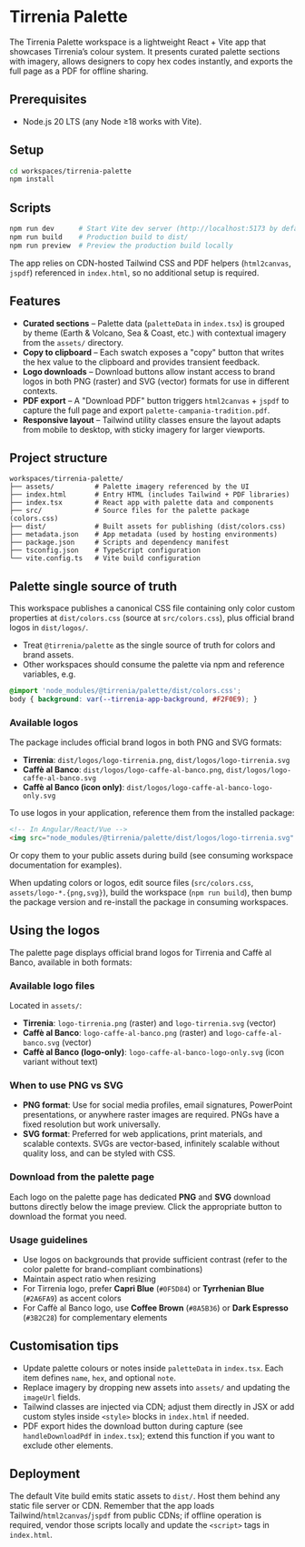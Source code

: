 # Tirrenia Palette

The Tirrenia Palette workspace is a lightweight React + Vite app that showcases Tirrenia’s colour system. It presents curated palette sections with imagery, allows designers to copy hex codes instantly, and exports the full page as a PDF for offline sharing.

## Prerequisites
- Node.js 20 LTS (any Node ≥18 works with Vite).

## Setup

```bash
cd workspaces/tirrenia-palette
npm install
```

## Scripts

```bash
npm run dev      # Start Vite dev server (http://localhost:5173 by default)
npm run build    # Production build to dist/
npm run preview  # Preview the production build locally
```

The app relies on CDN-hosted Tailwind CSS and PDF helpers (`html2canvas`, `jspdf`) referenced in `index.html`, so no additional setup is required.

## Features
- **Curated sections** – Palette data (`paletteData` in `index.tsx`) is grouped by theme (Earth & Volcano, Sea & Coast, etc.) with contextual imagery from the `assets/` directory.
- **Copy to clipboard** – Each swatch exposes a "copy" button that writes the hex value to the clipboard and provides transient feedback.
- **Logo downloads** – Download buttons allow instant access to brand logos in both PNG (raster) and SVG (vector) formats for use in different contexts.
- **PDF export** – A "Download PDF" button triggers `html2canvas` + `jspdf` to capture the full page and export `palette-campania-tradition.pdf`.
- **Responsive layout** – Tailwind utility classes ensure the layout adapts from mobile to desktop, with sticky imagery for larger viewports.

## Project structure

```
workspaces/tirrenia-palette/
├── assets/          # Palette imagery referenced by the UI
├── index.html       # Entry HTML (includes Tailwind + PDF libraries)
├── index.tsx        # React app with palette data and components
├── src/             # Source files for the palette package (colors.css)
├── dist/            # Built assets for publishing (dist/colors.css)
├── metadata.json    # App metadata (used by hosting environments)
├── package.json     # Scripts and dependency manifest
├── tsconfig.json    # TypeScript configuration
└── vite.config.ts   # Vite build configuration
```

## Palette single source of truth

This workspace publishes a canonical CSS file containing only color custom properties at `dist/colors.css` (source at `src/colors.css`), plus official brand logos in `dist/logos/`.

- Treat `@tirrenia/palette` as the single source of truth for colors and brand assets.
- Other workspaces should consume the palette via npm and reference variables, e.g.

```css
@import 'node_modules/@tirrenia/palette/dist/colors.css';
body { background: var(--tirrenia-app-background, #F2F0E9); }
```

### Available logos

The package includes official brand logos in both PNG and SVG formats:

- **Tirrenia**: `dist/logos/logo-tirrenia.png`, `dist/logos/logo-tirrenia.svg`
- **Caffè al Banco**: `dist/logos/logo-caffe-al-banco.png`, `dist/logos/logo-caffe-al-banco.svg`
- **Caffè al Banco (icon only)**: `dist/logos/logo-caffe-al-banco-logo-only.svg`

To use logos in your application, reference them from the installed package:

```html
<!-- In Angular/React/Vue -->
<img src="node_modules/@tirrenia/palette/dist/logos/logo-tirrenia.svg" alt="Tirrenia" />
```

Or copy them to your public assets during build (see consuming workspace documentation for examples).

When updating colors or logos, edit source files (`src/colors.css`, `assets/logo-*.{png,svg}`), build the workspace (`npm run build`), then bump the package version and re-install the package in consuming workspaces.

## Using the logos

The palette page displays official brand logos for Tirrenia and Caffè al Banco, available in both formats:

### Available logo files
Located in `assets/`:
- **Tirrenia**: `logo-tirrenia.png` (raster) and `logo-tirrenia.svg` (vector)
- **Caffè al Banco**: `logo-caffe-al-banco.png` (raster) and `logo-caffe-al-banco.svg` (vector)
- **Caffè al Banco (logo-only)**: `logo-caffe-al-banco-logo-only.svg` (icon variant without text)

### When to use PNG vs SVG
- **PNG format**: Use for social media profiles, email signatures, PowerPoint presentations, or anywhere raster images are required. PNGs have a fixed resolution but work universally.
- **SVG format**: Preferred for web applications, print materials, and scalable contexts. SVGs are vector-based, infinitely scalable without quality loss, and can be styled with CSS.

### Download from the palette page
Each logo on the palette page has dedicated **PNG** and **SVG** download buttons directly below the image preview. Click the appropriate button to download the format you need.

### Usage guidelines
- Use logos on backgrounds that provide sufficient contrast (refer to the color palette for brand-compliant combinations)
- Maintain aspect ratio when resizing
- For Tirrenia logo, prefer **Capri Blue** (`#0F5D84`) or **Tyrrhenian Blue** (`#2A6FA9`) as accent colors
- For Caffè al Banco logo, use **Coffee Brown** (`#8A5B36`) or **Dark Espresso** (`#3B2C28`) for complementary elements

## Customisation tips
- Update palette colours or notes inside `paletteData` in `index.tsx`. Each item defines `name`, `hex`, and optional `note`.
- Replace imagery by dropping new assets into `assets/` and updating the `imageUrl` fields.
- Tailwind classes are injected via CDN; adjust them directly in JSX or add custom styles inside `<style>` blocks in `index.html` if needed.
- PDF export hides the download button during capture (see `handleDownloadPdf` in `index.tsx`); extend this function if you want to exclude other elements.

## Deployment
The default Vite build emits static assets to `dist/`. Host them behind any static file server or CDN. Remember that the app loads Tailwind/`html2canvas`/`jspdf` from public CDNs; if offline operation is required, vendor those scripts locally and update the `<script>` tags in `index.html`.
